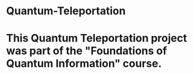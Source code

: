 # Quantum-Teleportation

# This Quantum Teleportation project was part of the "Foundations of Quantum Information" course.
